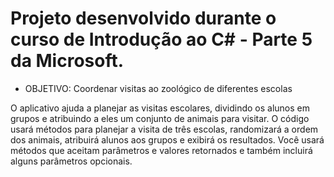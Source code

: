 # Projeto desenvolvido durante o curso de Introdução ao C# - Parte 5 da Microsoft.

- OBJETIVO: Coordenar visitas ao zoológico de diferentes escolas
  
O aplicativo ajuda a planejar as visitas escolares, dividindo os alunos em grupos e atribuindo a eles um conjunto de animais para visitar.
O código usará métodos para planejar a visita de três escolas, randomizará a ordem dos animais, atribuirá alunos aos grupos e exibirá os resultados.
Você usará métodos que aceitam parâmetros e valores retornados e também incluirá alguns parâmetros opcionais.


